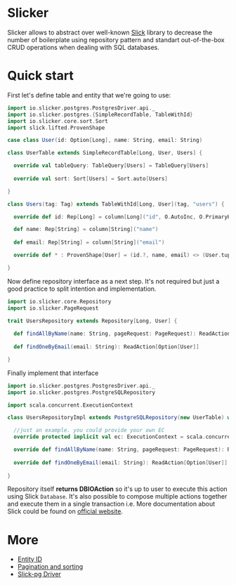 Slicker
======

Slicker allows to abstract over well-known [Slick](http://slick.lightbend.com/) library to decrease the
number of boilerplate using repository pattern and standart out-of-the-box
CRUD operations when dealing with SQL databases.

Quick start
======

First let's define table and entity that we're going to use:

```scala
import io.slicker.postgres.PostgresDriver.api._
import io.slicker.postgres.{SimpleRecordTable, TableWithId}
import io.slicker.core.sort.Sort
import slick.lifted.ProvenShape

case class User(id: Option[Long], name: String, email: String)

class UserTable extends SimpleRecordTable[Long, User, Users] {

  override val tableQuery: TableQuery[Users] = TableQuery[Users]
  
  override val sort: Sort[Users] = Sort.auto[Users]

}

class Users(tag: Tag) extends TableWithId[Long, User](tag, "users") {

  override def id: Rep[Long] = column[Long]("id", O.AutoInc, O.PrimaryKey)

  def name: Rep[String] = column[String]("name")
  
  def email: Rep[String] = column[String]("email")

  override def * : ProvenShape[User] = (id.?, name, email) <> (User.tupled, User.unapply)

}
```

Now define repository interface as a next step. It's not required but just a good practice
to split intention and implementation.

```scala
import io.slicker.core.Repository
import io.slicker.PageRequest

trait UsersRepository extends Repository[Long, User] {
  
  def findAllByName(name: String, pageRequest: PageRequest): ReadAction[Seq[User]]
  
  def findOneByEmail(email: String): ReadAction[Option[User]]

}
```

Finally implement that interface

```scala
import io.slicker.postgres.PostgresDriver.api._
import io.slicker.postgres.PostgreSQLRepository

import scala.concurrent.ExecutionContext

class UsersRepositoryImpl extends PostgreSQLRepository(new UserTable) with UsersRepository {

  //just an example. you could provide your own EC
  override protected implicit val ec: ExecutionContext = scala.concurrent.ExecutionContext.global

  override def findAllByName(name: String, pageRequest: PageRequest): ReadAction[Seq[User]] = findAllBy((_.name === name), pageRequest)
  
  override def findOneByEmail(email: String): ReadAction[Option[User]] = findOneBy(_.email === email)
  
}
```

Repository itself __returns DBIOAction__ so it's up to user to execute this action using Slick `Database`.
It's also possible to compose multiple actions together and execute them in a single transaction i.e.
More documentation about Slick could be found on [official website](http://slick.lightbend.com/doc/3.1.1/gettingstarted.html#querying).

More
======

* [Entity ID](entity.md)
* [Pagination and sorting](pagerequest.md)
* [Slick-pg Driver](slickpg.md)